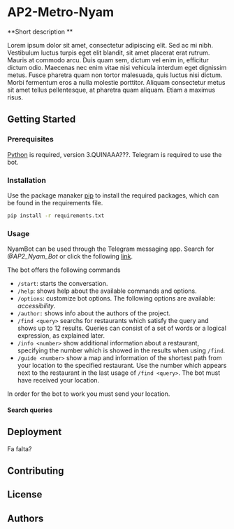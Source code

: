 # AP2-Metro-Nyam
**Short description **

Lorem ipsum dolor sit amet, consectetur adipiscing elit. Sed ac mi nibh. Vestibulum luctus turpis eget elit blandit, sit amet placerat erat rutrum. Mauris at commodo arcu. Duis quam sem, dictum vel enim in, efficitur dictum odio. Maecenas nec enim vitae nisi vehicula interdum eget dignissim metus. Fusce pharetra quam non tortor malesuada, quis luctus nisi dictum. Morbi fermentum eros a nulla molestie porttitor. Aliquam consectetur metus sit amet tellus pellentesque, at pharetra quam aliquam. Etiam a maximus risus.

## Getting Started
### Prerequisites
[Python](https://www.python.org/) is required, version 3.QUINAAA???.
Telegram is required to use the bot.
### Installation
Use the package manaker [pip](https://pip.pypa.io/en/stable/) to install the required packages, which can be found in the requirements file.
```bash
pip install -r requirements.txt
```
### Usage
NyamBot can be used through the Telegram messaging app. Search for *@AP2_Nyam_Bot* or click the following [link](https://t.me/AP2_nyam_bot).

The bot offers the following commands

- `/start`: starts the conversation.
- `/help`: shows help about the available commands and options.
- `/options`: customize bot options. The following options are available: *accessibility*.
- `/author:` shows info about the authors of the project.
- `/find <query>` searchs for restaurants which satisfy the query and shows up to 12 results. Queries can consist of a set of words or a logical expression, as explained later.
- `/info <number>` show additional information about a restaurant, specifying the number which is showed in the results when using `/find`.
- `/guide <number>` show a map and information of the shortest path from your location to the specified restaurant. Use the number which appears next to the restaurant in the last usage of `/find <query>`. The bot must have received your location.

In order for the bot to work you must send your location.
#### Search queries

## Deployment
Fa falta?

## Contributing

## License

## Authors


